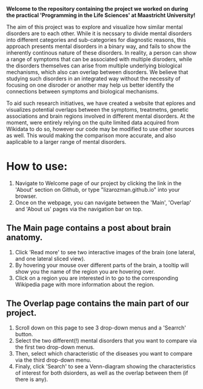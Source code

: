 **Welcome to the repository containing the project we worked on during the practical 'Programming in the Life Sciences' at Maastricht University!**

The aim of this project was to explore and visualize how similar mental disorders are to each other. While it is necssary to divide mental disorders into different categories and sub-categories for diagnostic reasons, this approach presents mental disorders in a binary way, and fails to show the inherently continous nature of these disorders. In reality, a person can show a range of symptoms that can be associated with multiple disroders, while the disorders themselves can arise from multiple underlying biological mechanisms, which also can overlap between disorders. We believe that studying such disorders in an integrated way without the necessity of focusing on one disroder or another may help us better identify the connections between symptoms and biological mechanisms.

To aid such research initiatives, we have created a website that eplores and visualizes potential overlaps between the symptoms, treatmetns, genetic associations and brain regions involved in different mental disorders. At the moment, were entirely relying on the quite limited data acquired from Wikidata to do so, however our code may be modified to use other sources as well. This would making the comparison more accurate, and also aaplicable to a larger range of mental disorders.

# How to use:
1. Navigate to Welcome page of our project by clicking the link in the 'About' section on Github, or type "lizarozman.github.io" into your browser.
2. Once on the webpage, you can navigate between the 'Main', 'Overlap' and 'About us' pages via the navigation bar on top.

## The Main page contains a post about brain anatomy.
1. Click 'Read more' to see two interactive images of the brain (one lateral, and one lateral sliced view).
2. By hovering your mouse over different parts of the brain, a tooltip will show you the name of the region you are hovering over.
3. Click on a region you are interested in to go to the corresponding Wikipedia page with more information about the region.

## The Overlap page contains the main part of our project.
 1. Scroll down on this page to see 3 drop-down menus and a 'Searrch' button.
 2. Select the two different(!) mental disorders that you want to compare via the first two drop-down menus.
 3. Then, select which characteristic of the diseases you want to compare via the third drop-down menu.   
 4. Finaly, click 'Search' to see a Venn-diagram showing the characteristics of interest for both dsiorders, as well as the overlap between them (if there is any).
